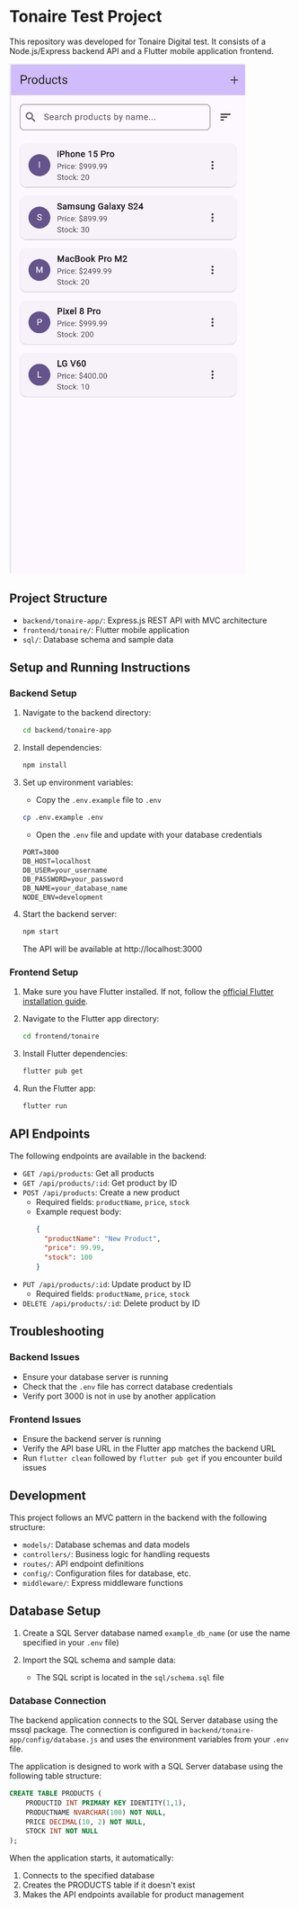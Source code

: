 # Tonaire Test Project

This repository was developed for Tonaire Digital test. It consists of a Node.js/Express backend API and a Flutter mobile application frontend.

![Project Screenshot](image.png)

## Project Structure

- `backend/tonaire-app/`: Express.js REST API with MVC architecture
- `frontend/tonaire/`: Flutter mobile application
- `sql/`: Database schema and sample data

## Setup and Running Instructions

### Backend Setup

1. Navigate to the backend directory:
   ```bash
   cd backend/tonaire-app
   ```

2. Install dependencies:
   ```bash
   npm install
   ```

3. Set up environment variables:
   - Copy the `.env.example` file to `.env`
   ```bash
   cp .env.example .env
   ```
   - Open the `.env` file and update with your database credentials
   ```
   PORT=3000
   DB_HOST=localhost
   DB_USER=your_username
   DB_PASSWORD=your_password
   DB_NAME=your_database_name
   NODE_ENV=development
   ```

4. Start the backend server:
   ```bash
   npm start
   ```
   The API will be available at http://localhost:3000

### Frontend Setup

1. Make sure you have Flutter installed. If not, follow the [official Flutter installation guide](https://docs.flutter.dev/get-started/install).

2. Navigate to the Flutter app directory:
   ```bash
   cd frontend/tonaire
   ```

3. Install Flutter dependencies:
   ```bash
   flutter pub get
   ```

4. Run the Flutter app:
   ```bash
   flutter run
   ```


## API Endpoints

The following endpoints are available in the backend:

- `GET /api/products`: Get all products
- `GET /api/products/:id`: Get product by ID
- `POST /api/products`: Create a new product
  - Required fields: `productName`, `price`, `stock`
  - Example request body:
    ```json
    {
      "productName": "New Product",
      "price": 99.99,
      "stock": 100
    }
    ```
- `PUT /api/products/:id`: Update product by ID
  - Required fields: `productName`, `price`, `stock`
- `DELETE /api/products/:id`: Delete product by ID

## Troubleshooting

### Backend Issues

- Ensure your database server is running
- Check that the `.env` file has correct database credentials
- Verify port 3000 is not in use by another application

### Frontend Issues

- Ensure the backend server is running
- Verify the API base URL in the Flutter app matches the backend URL
- Run `flutter clean` followed by `flutter pub get` if you encounter build issues

## Development

This project follows an MVC pattern in the backend with the following structure:

- `models/`: Database schemas and data models
- `controllers/`: Business logic for handling requests
- `routes/`: API endpoint definitions
- `config/`: Configuration files for database, etc.
- `middleware/`: Express middleware functions

## Database Setup

1. Create a SQL Server database named `example_db_name` (or use the name specified in your `.env` file)

2. Import the SQL schema and sample data:
   - The SQL script is located in the `sql/schema.sql` file

### Database Connection

The backend application connects to the SQL Server database using the mssql package. The connection is configured in `backend/tonaire-app/config/database.js` and uses the environment variables from your `.env` file.

The application is designed to work with a SQL Server database using the following table structure:

```sql
CREATE TABLE PRODUCTS (
    PRODUCTID INT PRIMARY KEY IDENTITY(1,1),
    PRODUCTNAME NVARCHAR(100) NOT NULL,
    PRICE DECIMAL(10, 2) NOT NULL,
    STOCK INT NOT NULL
);
```

When the application starts, it automatically:
1. Connects to the specified database
2. Creates the PRODUCTS table if it doesn't exist
3. Makes the API endpoints available for product management
